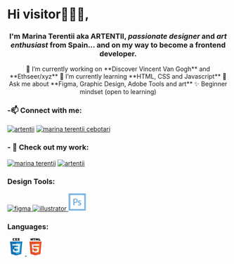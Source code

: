 <h1>Hi visitor👋🦸‍♀️,</h1>

<h3 align="center">I'm Marina Terentii aka ARTENTII, <i>passionate designer</i> and <i>art enthusiast</i> from Spain... and on my way to become a frontend developer.</h3>
<p align="center">
🔭 I’m currently working on **Discover Vincent Van Gogh** and **Ethseer/xyz**
🌱 I’m currently learning **HTML, CSS and Javascript**
💬 Ask me about **Figma, Graphic Design, Adobe Tools and art**
✨ Beginner mindset (open to learning)
</p>

<h3 align="left">-📫 Connect with me: </h3>
<p align="centre">
<a href="https://twitter.com/artentii" target="blank"><img align="center" src="https://raw.githubusercontent.com/rahuldkjain/github-profile-readme-generator/master/src/images/icons/Social/twitter.svg" alt="artentii" height="30" width="40" /></a>
<a href="https://linkedin.com/in/marina terentii cebotari" target="blank"><img align="center" src="https://raw.githubusercontent.com/rahuldkjain/github-profile-readme-generator/master/src/images/icons/Social/linked-in-alt.svg" alt="marina terentii cebotari" height="30" width="40" /></a>
</p>

<h3 align="left">- 🎨 Check out my work: </h3>
<p align="centre">
<a href="https://www.behance.net/artentii" target="blank"><img align="center" src="https://raw.githubusercontent.com/rahuldkjain/github-profile-readme-generator/master/src/images/icons/Social/behance.svg" alt="marina terentii" height="30" width="40" /></a>
<a href="https://dribbble.com/artentii" target="blank"><img align="center" src="https://raw.githubusercontent.com/rahuldkjain/github-profile-readme-generator/master/src/images/icons/Social/dribbble.svg" alt="artentii" height="30" width="40" /></a>
</p>
<h3 align="left">Design Tools:</h3>
<p align="left"> <a href="https://www.figma.com/" target="_blank" rel="noreferrer"> <img src="https://www.vectorlogo.zone/logos/figma/figma-icon.svg" alt="figma" width="40" height="40"/> </a> <a href="https://www.adobe.com/in/products/illustrator.html" target="_blank" rel="noreferrer"> <img src="https://www.vectorlogo.zone/logos/adobe_illustrator/adobe_illustrator-icon.svg" alt="illustrator" width="40" height="40"/> </a> <a href="https://www.photoshop.com/en" target="_blank" rel="noreferrer"> <img src="https://raw.githubusercontent.com/devicons/devicon/master/icons/photoshop/photoshop-line.svg" alt="photoshop" width="40" height="40"/> </a> </p>

<h3 align="left">Languages:</h3>
<p align="left"> <a href="https://www.w3schools.com/css/" target="_blank" rel="noreferrer"> <img src="https://raw.githubusercontent.com/devicons/devicon/master/icons/css3/css3-original-wordmark.svg" alt="css3" width="40" height="40"/> </a> <a href="https://www.w3.org/html/" target="_blank" rel="noreferrer"> <img src="https://raw.githubusercontent.com/devicons/devicon/master/icons/html5/html5-original-wordmark.svg" alt="html5" width="40" height="40"/> </a>
